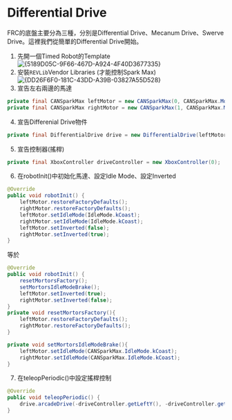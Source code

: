 # Differential Drive
FRC的底盤主要分為三種，分別是Differential Drive、Mecanum Drive、Swerve Drive。這裡我們從簡單的Differential Drive開始。
1. 先開一個Timed Robot的Template
![{5189D05C-9F66-467D-A924-4F40D3677335}](https://hackmd.io/_uploads/SyhVJ7Ml1e.png)
2. 安裝`REVLib`Vendor Libraries (才能控制Spark Max)
![{DD26F6F0-181C-43DD-A39B-03827A55D528}](https://hackmd.io/_uploads/BJMPY7zlke.png)
3. 宣告左右兩邊的馬達
```java
private final CANSparkMax leftMotor = new CANSparkMax(0, CANSparkMax.MotorType.kBrushless);
private final CANSparkMax rightMotor = new CANSparkMax(1, CANSparkMax.MotorType.kBrushless);
```
4. 宣告Differenial Drive物件
```java
private final DifferentialDrive drive = new DifferentialDrive(leftMotor, rightMotor);
```
5. 宣告控制器(搖桿)
```java
private final XboxController driveController = new XboxController(0);
```
6. 在robotInit()中初始化馬達、設定Idle Mode、設定Inverted
```java
@Override
public void robotInit() {
    leftMotor.restoreFactoryDefaults();
    rightMotor.restoreFactoryDefaults();
    leftMotor.setIdleMode(IdleMode.kCoast);
    rightMotor.setIdleMode(IdleMode.kCoast);
    leftMotor.setInverted(false);
    rightMotor.setInverted(true);
}
```
等於
```java
@Override
public void robotInit() {
    resetMortorsFactory();
    setMortorsIdleModeBrake();
    leftMotor.setInverted(true);
    rightMotor.setInverted(false);
}
private void resetMortorsFactory(){
    leftMotor.restoreFactoryDefaults();
    rightMotor.restoreFactoryDefaults();
}

private void setMortorsIdleModeBrake(){
    leftMotor.setIdleMode(CANSparkMax.IdleMode.kCoast);
    rightMotor.setIdleMode(CANSparkMax.IdleMode.kCoast);
}
```
7. 在teleopPeriodic()中設定搖桿控制
```java
@Override
public void teleopPeriodic() {
    drive.arcadeDrive(-driveController.getLeftY(), -driveController.getRightX());
}
```